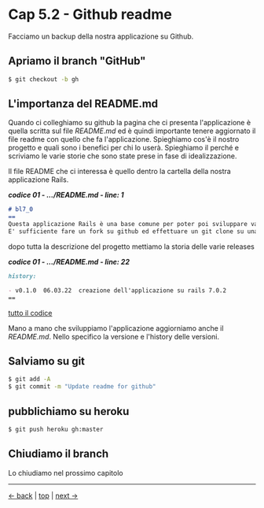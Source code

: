 # <a name="top"></a> Cap 5.2 - Github readme

Facciamo un backup della nostra applicazione su Github.



## Apriamo il branch "GitHub"

```bash
$ git checkout -b gh
```



## L'importanza del README.md

Quando ci colleghiamo su github la pagina che ci presenta l'applicazione è quella scritta sul file *README.md* ed è quindi importante tenere aggiornato il file readme con quello che fa l'applicazione. 
Spieghiamo cos'è il nostro progetto e quali sono i benefici per chi lo userà. 
Spieghiamo il perché e scriviamo le varie storie che sono state prese in fase di idealizzazione.

Il file README che ci interessa è quello dentro la cartella della nostra applicazione Rails.

***codice 01 - .../README.md - line: 1***

```Markdown
# bl7_0
==
Questa applicazione Rails è una base comune per poter poi sviluppare varie altre applicazioni.
E' sufficiente fare un fork su github ed effettuare un git clone su una nuova applicazione.
```

dopo tutta la descrizione del progetto mettiamo la storia delle varie releases

***codice 01 - .../README.md - line: 22***

```Markdown
history:

- v0.1.0  06.03.22  creazione dell'applicazione su rails 7.0.2
==
```

[tutto il codice](https://github.com/flaviobordonidev/leanpubabrandnewcms/blob/master/01-base/05-github/02_01-readme.md)


Mano a mano che sviluppiamo l'applicazione aggiorniamo anche il *README.md*. Nello specifico la versione e l'history delle versioni.



## Salviamo su git

```bash
$ git add -A
$ git commit -m "Update readme for github"
```



## pubblichiamo su heroku

```bash
$ git push heroku gh:master
```



## Chiudiamo il branch

Lo chiudiamo nel prossimo capitolo



---

[<- back](https://github.com/flaviobordonidev/leanpubabrandnewcms/blob/master/01-base/05-github/01_00-github_story-it.md)
 | [top](#top) |
[next ->](https://github.com/flaviobordonidev/leanpubabrandnewcms/blob/master/01-base/05-github/03_00-github_initializing-it.md)
